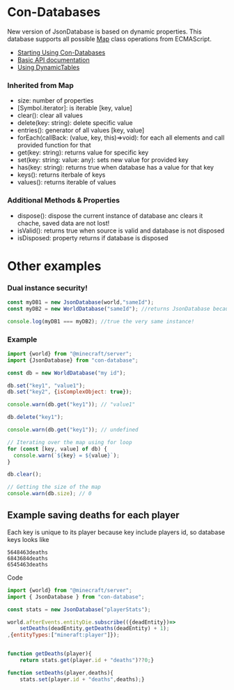 # Con-Databases
New version of JsonDatabase is based on dynamic properties. 
This database supports all possible [Map](https://developer.mozilla.org/en-US/docs/Web/JavaScript/Reference/Global_Objects/Map) class operations from ECMAScript.
- [Starting Using Con-Databases](./docs/HOW_TO_SETUP.md)
- [Basic API documentation](./docs/API-Documentation.md)
- [Using DynamicTables](./docs/Using-DynamicTable.md)

### Inherited from Map
 - size: number of properties
 - [Symbol.iterator]: is iterable [key, value]
 - clear(): clear all values
 - delete(key: string): delete specific value
 - entries(): generator of all values [key, value]
 - forEach(callBack: (value, key, this)=>void): for each all elements and call provided function for that
 - get(key: string): returns value for specific key
 - set(key: string: value: any): sets new value for provided key
 - has(key: string): returns true when database has a value for that key
 - keys(): returns iterbale of keys
 - values(): returns iterable of values
### Additional Methods & Properties
 - dispose(): dispose the current instance of database anc clears it chache, saved data are not lost!
 - isValid(): returns true when source is valid and database is not disposed
 - isDisposed: property returns if database is disposed
# Other examples

### Dual instance security!
```js
const myDB1 = new JsonDatabase(world,"sameId");
const myDB2 = new WorldDatabase("sameId"); //returns JsonDatabase because database with same id "sameId" and same source was already created.

console.log(myDB1 === myDB2); //true the very same instance!
``` 

### Example
```js
import {world} from "@minecraft/server";
import {JsonDatabase} from "con-database";

const db = new WorldDatabase("my id");

db.set("key1", "value1");
db.set("key2", {isComplexObject: true});

console.warn(db.get("key1")); // "value1"

db.delete("key1");

console.warn(db.get("key1")); // undefined

// Iterating over the map using for loop
for (const [key, value] of db) {
  console.warn(`${key} = ${value}`);
}

db.clear();

// Getting the size of the map
console.warn(db.size); // 0
```
## Example saving deaths for each player
Each key is unique to its player because key include players id, so database keys looks like
```
5648463deaths
6843684deaths
6545463deaths
```
Code
```js
import {world} from "@minecraft/server";
import { JsonDatabase } from "con-database";

const stats = new JsonDatabase("playerStats");

world.afterEvents.entityDie.subscribe(({deadEntity})=>
    setDeaths(deadEntity,getDeaths(deadEntity) + 1);
,{entityTypes:["mineraft:player"]});


function getDeaths(player){ 
    return stats.get(player.id + "deaths")??0;}

function setDeaths(player,deaths){ 
    stats.set(player.id + "deaths",deaths);}
```